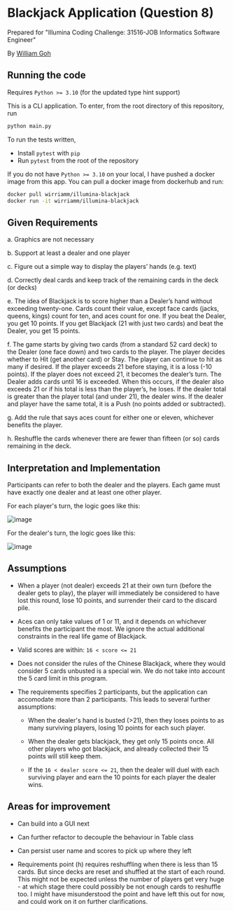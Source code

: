 # Blackjack Application (Question 8)

Prepared for "Illumina Coding Challenge: 31516-JOB Informatics Software Engineer"

By [William Goh](mailto:wirriamm@gmail.com)

## Running the code

Requires `Python >= 3.10` (for the updated type hint support)

This is a CLI application. To enter, from the root directory of this repository, run

```bash
python main.py
```

To run the tests written,

- Install `pytest` with `pip`
- Run `pytest` from the root of the repository

If you do not have `Python >= 3.10` on your local, I have pushed a docker image from this app. You can pull a docker image from dockerhub and run:

```bash
docker pull wirriamm/illumina-blackjack
docker run -it wirriamm/illumina-blackjack
```

## Given Requirements

a. Graphics are not necessary

b. Support at least a dealer and one player

c. Figure out a simple way to display the players’ hands (e.g. text)

d. Correctly deal cards and keep track of the remaining cards in the deck (or decks)

e. The idea of Blackjack is to score higher than a Dealer’s hand without exceeding twenty-one. Cards count their value, except face cards (jacks, queens, kings) count for ten, and aces count for one. If you beat the Dealer, you get 10 points. If you get Blackjack (21 with just two cards) and beat the Dealer, you get 15 points.

f. The game starts by giving two cards (from a standard 52 card deck) to the Dealer (one face down) and two cards to the player. The player decides whether to Hit (get another card) or Stay. The player can continue to hit as many if desired. If the player exceeds 21 before staying, it is a loss (-10 points). If the player does not exceed 21, it becomes the dealer’s turn. The Dealer adds cards until 16 is exceeded. When this occurs, if the dealer also exceeds 21 or if his total is less than the player’s, he loses. If the dealer total is greater than the player total (and under 21), the dealer wins. If the dealer and player have the same total, it is a Push (no points added or subtracted).

g. Add the rule that says aces count for either one or eleven, whichever benefits the player.

h. Reshuffle the cards whenever there are fewer than fifteen (or so) cards remaining in the
deck.

## Interpretation and Implementation

Participants can refer to both the dealer and the players. Each game must have exactly one dealer and at least one other player.

For each player's turn, the logic goes like this:

![image](https://user-images.githubusercontent.com/59186927/171618234-431bf0b3-8f91-4053-82e0-56621d232a6c.png)

For the dealer's turn, the logic goes like this:

![image](https://user-images.githubusercontent.com/59186927/171619055-df3da711-7d12-4c24-a785-de70538c44ab.png)

## Assumptions

- When a player (not dealer) exceeds 21 at their own turn (before the dealer gets to play), the player will immediately be considered to have lost this round, lose 10 points, and surrender their card to the discard pile.

- Aces can only take values of 1 or 11, and it depends on whichever benefits the participant the most. We ignore the actual additional constraints in the real life game of Blackjack.

- Valid scores are within: `16 < score <= 21`

- Does not consider the rules of the Chinese Blackjack, where they would consider 5 cards unbusted is a special win. We do not take into account the 5 card limit in this program.

- The requirements specifies 2 participants, but the application can accomodate more than 2 participants. This leads to several further assumptions:

  - When the dealer's hand is busted (>21), then they loses points to as many surviving players, losing 10 points for each such player.

  - When the dealer gets blackjack, they get only 15 points once. All other players who got blackjack, and already collected their 15 points will still keep them.

  - If the `16 < dealer score <= 21`, then the dealer will duel with each surviving player and earn the 10 points for each player the dealer wins.

## Areas for improvement

- Can build into a GUI next

- Can further refactor to decouple the behaviour in Table class

- Can persist user name and scores to pick up where they left

- Requirements point (h) requires reshuffling when there is less than 15 cards. But since decks are reset and shuffled at the start of each round. This might not be expected unless the number of players get very huge - at which stage there could possibly be not enough cards to reshuffle too. I might have misunderstood the point and have left this out for now, and could work on it on further clarifications.
